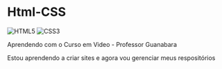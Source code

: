 # Html-CSS
![HTML5](https://img.shields.io/badge/html5-%23E34F26.svg?style=for-the-badge&logo=html5&logoColor=white) ![CSS3](https://img.shields.io/badge/css3-%231572B6.svg?style=for-the-badge&logo=css3&logoColor=white) 

 Aprendendo com o Curso em Video - Professor Guanabara <br>

 Estou aprendendo a criar sites e agora vou gerenciar meus respositórios
